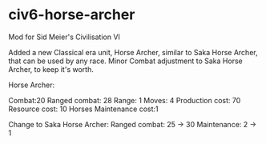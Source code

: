 # civ6-horse-archer

Mod for Sid Meier's Civilisation VI

Added a new Classical era unit, Horse Archer, similar to Saka Horse Archer, that can be used by any race. Minor Combat adjustment to Saka Horse Archer, to keep it's worth.

Horse Archer:

Combat:20
Ranged combat: 28
Range: 1
Moves: 4
Production cost: 70
Resource cost: 10 Horses
Maintenance cost:1

Change to Saka Horse Archer:
Ranged combat: 25 -> 30
Maintenance: 2 -> 1
